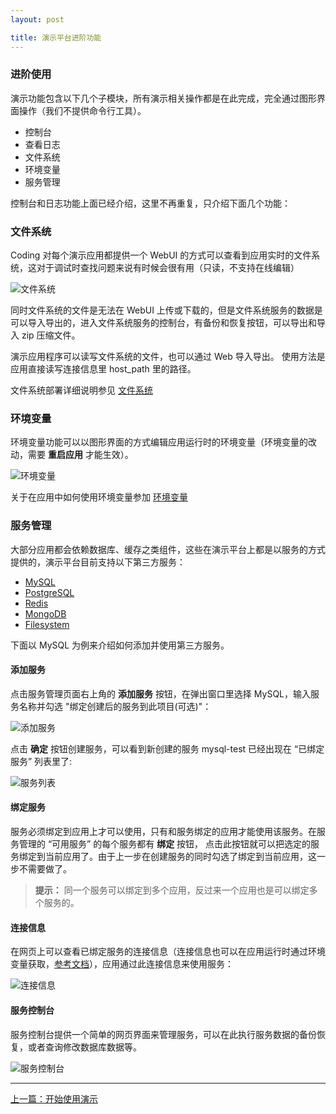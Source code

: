 ```yaml
---
layout: post

title: 演示平台进阶功能
---
```


### 进阶使用

演示功能包含以下几个子模块，所有演示相关操作都是在此完成，完全通过图形界面操作（我们不提供命令行工具）。

- 控制台
- 查看日志
- 文件系统
- 环境变量
- 服务管理

控制台和日志功能上面已经介绍，这里不再重复，只介绍下面几个功能：

### 文件系统

Coding 对每个演示应用都提供一个 WebUI 的方式可以查看到应用实时的文件系统，这对于调试时查找问题来说有时候会很有用（只读，不支持在线编辑）

![文件系统](https://dn-coding-net-production-pp.qbox.me/70a0905c-e50f-4349-b477-0e8bf9e3ec67.png) 

同时文件系统的文件是无法在 WebUI 上传或下载的，但是文件系统服务的数据是可以导入导出的，进入文件系统服务的控制台，有备份和恢复按钮，可以导出和导入 zip 压缩文件。

演示应用程序可以读写文件系统的文件，也可以通过 Web 导入导出。 使用方法是应用直接读写连接信息里 host_path 里的路径。

文件系统部署详细说明参见 [文件系统](http://docs.coding.io/services/filesystem/)

### 环境变量

环境变量功能可以以图形界面的方式编辑应用运行时的环境变量（环境变量的改动，需要 **重启应用** 才能生效）。

![环境变量](https://dn-coding-net-production-pp.qbox.me/0f04744d-cfa1-4927-b2d8-1934e07a770b.png) 

关于在应用中如何使用环境变量参加 [环境变量](http://docs.coding.io/references/env/)

### 服务管理

大部分应用都会依赖数据库、缓存之类组件，这些在演示平台上都是以服务的方式提供的，演示平台目前支持以下第三方服务：

- [MySQL](http://docs.coding.io/services/mysql)
- [PostgreSQL](http://docs.coding.io/services/postgresql)
- [Redis](http://docs.coding.io/services/redis)
- [MongoDB](http://docs.coding.io/services/mysql/mongodb)
- [Filesystem](http://docs.coding.io/services/mysql/filesystem)

下面以 MySQL 为例来介绍如何添加并使用第三方服务。

#### 添加服务

点击服务管理页面右上角的 **添加服务** 按钮，在弹出窗口里选择 MySQL，输入服务名称并勾选 "绑定创建后的服务到此项目(可选)"：

![添加服务](https://dn-coding-net-production-pp.qbox.me/6bab0ff6-46ca-4931-8759-301829ae51d6.png) 

点击 **确定** 按钮创建服务，可以看到新创建的服务 mysql-test 已经出现在 “已绑定服务” 列表里了:

![服务列表](https://dn-coding-net-production-pp.qbox.me/ca0e4e37-f2af-49d5-871c-f9e1b2b7db4e.png) 


#### 绑定服务

服务必须绑定到应用上才可以使用，只有和服务绑定的应用才能使用该服务。在服务管理的 “可用服务” 的每个服务都有 **绑定** 按钮，
点击此按钮就可以把选定的服务绑定到当前应用了。由于上一步在创建服务的同时勾选了绑定到当前应用，这一步不需要做了。

> **提示：** 同一个服务可以绑定到多个应用，反过来一个应用也是可以绑定多个服务的。

#### 连接信息

在网页上可以查看已绑定服务的连接信息（连接信息也可以在应用运行时通过环境变量获取，[参考文档](http://docs.coding.io/services/)），应用通过此连接信息来使用服务：

![连接信息](https://dn-coding-net-production-pp.qbox.me/d35a086d-d6f6-4f72-b6db-74ccad3139ca.png) 


#### 服务控制台

服务控制台提供一个简单的网页界面来管理服务，可以在此执行服务数据的备份恢复，或者查询修改数据库数据等。

![服务控制台](https://dn-coding-net-production-pp.qbox.me/fe27ca53-d7cd-445f-817c-2a3a56a61e87.png)

---



  <div class="footer-nav">
  <div class="left-nav"><i class="fa fa-angle-left"></i><a href="/help/doc/paas/getting-started.html">上一篇：开始使用演示</a></div>
  </div>


